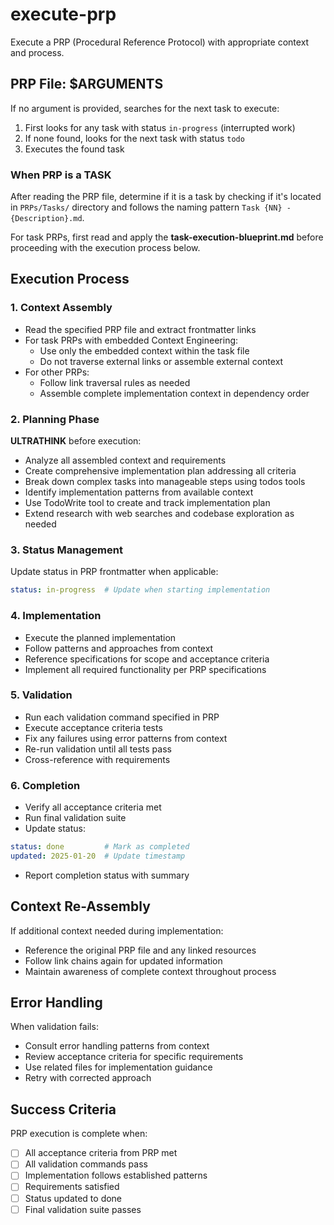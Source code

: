 # execute-prp

Execute a PRP (Procedural Reference Protocol) with appropriate context and process.

## PRP File: $ARGUMENTS

If no argument is provided, searches for the next task to execute:
1. First looks for any task with status `in-progress` (interrupted work)
2. If none found, looks for the next task with status `todo`
3. Executes the found task

### When PRP is a TASK

After reading the PRP file, determine if it is a task by checking if it's located in `PRPs/Tasks/` directory and follows the naming pattern `Task {NN} - {Description}.md`.

For task PRPs, first read and apply the **task-execution-blueprint.md** before proceeding with the execution process below.

## Execution Process

### 1. Context Assembly

- Read the specified PRP file and extract frontmatter links
- For task PRPs with embedded Context Engineering:
  - Use only the embedded context within the task file
  - Do not traverse external links or assemble external context
- For other PRPs:
  - Follow link traversal rules as needed
  - Assemble complete implementation context in dependency order

### 2. Planning Phase

**ULTRATHINK** before execution:

- Analyze all assembled context and requirements
- Create comprehensive implementation plan addressing all criteria
- Break down complex tasks into manageable steps using todos tools
- Identify implementation patterns from available context
- Use TodoWrite tool to create and track implementation plan
- Extend research with web searches and codebase exploration as needed

### 3. Status Management

Update status in PRP frontmatter when applicable:

```yaml
status: in-progress  # Update when starting implementation
```

### 4. Implementation

- Execute the planned implementation
- Follow patterns and approaches from context
- Reference specifications for scope and acceptance criteria
- Implement all required functionality per PRP specifications

### 5. Validation

- Run each validation command specified in PRP
- Execute acceptance criteria tests
- Fix any failures using error patterns from context
- Re-run validation until all tests pass
- Cross-reference with requirements

### 6. Completion

- Verify all acceptance criteria met
- Run final validation suite
- Update status:

```yaml
status: done         # Mark as completed
updated: 2025-01-20  # Update timestamp
```

- Report completion status with summary

## Context Re-Assembly

If additional context needed during implementation:

- Reference the original PRP file and any linked resources
- Follow link chains again for updated information
- Maintain awareness of complete context throughout process

## Error Handling

When validation fails:

- Consult error handling patterns from context
- Review acceptance criteria for specific requirements
- Use related files for implementation guidance
- Retry with corrected approach

## Success Criteria

PRP execution is complete when:

- [ ] All acceptance criteria from PRP met
- [ ] All validation commands pass
- [ ] Implementation follows established patterns
- [ ] Requirements satisfied
- [ ] Status updated to done
- [ ] Final validation suite passes